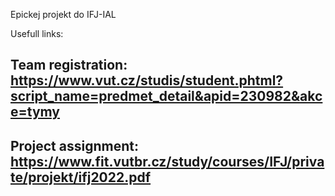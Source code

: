 Epickej projekt do IFJ-IAL


Usefull links:

Team registration:
https://www.vut.cz/studis/student.phtml?script_name=predmet_detail&apid=230982&akce=tymy
-----------------------------------------------------------------------------------------
Project assignment:
https://www.fit.vutbr.cz/study/courses/IFJ/private/projekt/ifj2022.pdf
-----------------------------------------------------------------------------------------



